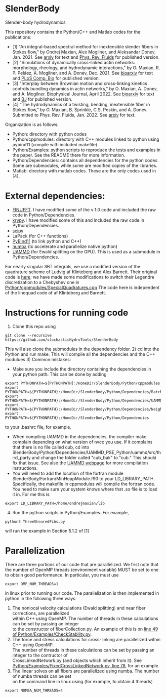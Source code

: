 # SlenderBody
Slender-body hydrodynamics

This repository contains the Python/C++ and Matlab codes for the publications:
* [1] "An integral-based spectral method for inextensible slender fibers in
Stokes flow," by Ondrej Maxian, Alex Mogilner, and Aleksandar Donev, Jan. 2021.
See [arxiv](https://arxiv.org/abs/2007.11728) for text and 
[Phys. Rev. Fluids](https://journals.aps.org/prfluids/abstract/10.1103/PhysRevFluids.6.014102) for published
version.
* [2] "Simulations of dynamically cross-linked actin networks: morphology, rheology, and hydrodynamic interactions," 
by O. Maxian, R. P. Peláez, A. Mogilner, and A. Donev, Dec. 2021. 
See [bioarxiv](https://www.biorxiv.org/content/10.1101/2021.07.07.451453v3) for text and 
[PLoS Comp. Bio](https://journals.plos.org/ploscompbiol/article?id=10.1371/journal.pcbi.1009240)
for published version.
* [3] "Interplay between Brownian motion and cross-linking kinetics controls bundling dynamics in actin networks," 
by O. Maxian, A. Donev, and A. Mogilner. Biophysical Journal, April 2022. 
See [bioarxiv](https://www.biorxiv.org/content/10.1101/2021.09.17.460819v2) for text and [BJ](https://www.cell.com/biophysj/fulltext/S0006-3495(22)00154-0) for 
published version.
* [4] "The hydrodynamics of a twisting, bending, inextensible fiber in Stokes flow," 
by O. Maxian, B. Sprinkle, C.S. Peskin, and A. Donev. Submitted to Phys. Rev. Fluids, Jan. 2022. 
See [arxiv](https://arxiv.org/abs/2201.04187) for text. 

Organization is as follows:
* Python: directory with python codes
* Python/cppmodules: directory with C++ modules linked to python using pybind11 (compile with included makefile)
* Python/Examples: python scripts to reproduce the tests and examples in the paper. See the README there for more information. 
* Python/Dependencies: contains all dependencies for the python codes. Some are submodules, while some are modified copies of the libraries. 
* Matlab: directory with matlab codes. These are the only codes used in [4]. 

# External dependencies:
* [FINUFFT](https://github.com/flatironinstitute/finufft). I have modified some of the v 1.0 code and included the raw code in Python/Dependencies. 
* [krypy](https://github.com/andrenarchy/krypy).  I have modified some of this and included the raw code in Python/Dependencies.
* [scipy](https://github.com/scipy/scipy)
* LaPack (for C++ functions)
* [PyBind11](https://github.com/pybind/pybind11) (to link python and C++)
* [numba](https://github.com/numba/numba) (to accelerate and parallelize native python)
* [UAMMD](https://github.com/RaulPPelaez/UAMMD) (for Ewald splitting on the GPU). This is used as a submodule in Python/Dependencies. 

For nearly singular SBT integrals, we use a modified version of the quadrature scheme of Ludvig af Klinteberg and 
Alex Barnett. Their original code is [here](https://github.com/ludvigak/linequad); we have made some modifications 
to switch their Legendre discretization to a Chebyshev one in [Python/cppmodules/SpecialQuadratures.cpp](https://github.com/stochasticHydroTools/SlenderBody/blob/master/Python/cppmodules/SpecialQuadratures.cpp)
The code here is independent of the linequad code of af Klinteberg and Barnett. 

# Instructions for running code 
1) Clone this repo using 
```
git clone --recursive https://github.com/stochasticHydroTools/SlenderBody
```
This will also clone the submodules in the dependency folder. 
2) cd into the Python and run make. This will compile all the dependencies and the C++ modulues
3) Common mistakes:
* Make sure you include the directory containing the dependencies in your python path. This can be done by adding
```
export PYTHONPATH=${PYTHONPATH}:/HomeDir/SlenderBody/Python/cppmodules
export PYTHONPATH=${PYTHONPATH}:/HomeDir/SlenderBody/Python/Dependencies/BatchedNBodyRPY
export PYTHONPATH=${PYTHONPATH}:/HomeDir/SlenderBody/Python/Dependencies/UAMMD_PSE_Python
export PYTHONPATH=${PYTHONPATH}:/HomeDir/SlenderBody/Python/Dependencies/NeighborSearch
export PYTHONPATH=${PYTHONPATH}:/HomeDir/SlenderBody/Python/Dependencies
```
to your .bashrc file, for example.
* When compiling UAMMD in the dependencies, the compiler make complain depending on what version of nvcc you use.
If it complains that there is no file called cub, cd into SlenderBody/Python/Dependencies/UAMMD_PSE_Python/uammd/src/third_party
and change the folder called "cub_bak" to "cub." This should fix that issue. See also the [UAMMD webpage](https://github.com/RaulPPelaez/UAMMD) 
for more compilation instructions. 
* You will need to add the location of the fortran module SlenderBody/Fortran/MinHeapModule.f90 to your LD_LIBRARY_PATH. Specifically, the makefile
in cppmodules will compile the fortran code. You need to make sure your system knows where that .so file is to load it in. For me this is
```
export LD_LIBRARY_PATH=/home/ondrejmaxian/lib
```
4) Run the python scripts in Python/Examples. For example, 
```
python3 ThreeShearedFibs.py
```
will run the example in Section 5.1.2 of [1] 

# Parallelization
There are three portions of our code that are parallelized. We first note that the number of OpenMP threads
(environment variable) MUST be set to one to obtain good performance. In particular, you must use 
```
export OMP_NUM_THREADS=1
```
in linux prior to running our code.
The parallelization is then implemented in python in the following three ways:
1) The nonlocal velocity calculations (Ewald splitting) and near fiber corrections, are parallelized \
within C++ using OpenMP. The number of threads in these calculations can be set by passing an integer \
to the constructor of fiberCollection.py. An example of this is on [line 49 of Python/Examples/CheckStability.py](https://github.com/stochasticHydroTools/SlenderBody/blob/990fc394a7c0341d38b3bc809a52991353e88f2e/Python/Examples/CheckStability.py#L49). 
2) The force and stress calculations for cross-linking are parallelized within C++ using OpenMP. \
The number of threads in these calculations can be set by passing an integer to the contructor of \
CrossLinkedNetwork.py (and objects which inherit from it). See [Python/Examples/FixedCrossLinkedNetwork.py, line 78](https://github.com/stochasticHydroTools/SlenderBody/blob/77224b963c0e5b4d6344b8d7b644acca0f3a0fa9/Python/Examples/FixedCrossLinkedNetwork.py#L78), for an example. 
3) The linear solves on all fibers are parallelized using numba. The number of numba threads can be set \
on the command line in linux using (for example, to obtain 4 threads)
```
export NUMBA_NUM_THREADS=4
```

